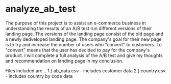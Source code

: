 # analyze_ab_test

The purpose of this project is to assist an e-commerce business in understanding the results of an A/B test run different versions of their landing page. The versions of the landing page consist of the old page and a newly dedveloped landing page. The company's goal for their new page is to try and increase the number of users who "convert" to customers. To "convert" means that the user has decided to pay for the company's product. I will complete a full analysis of the A/B test and give my thoughts and recommendation on landing page in my conclusion.

Files included are...
1.) ab_data.csv - includes customer data
2.) country.csv - includes country by code data

